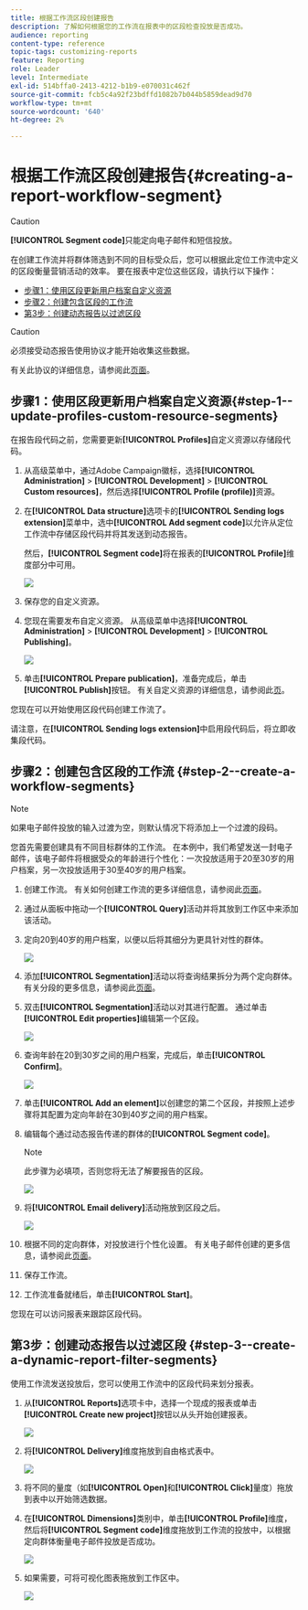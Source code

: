 ```yaml
---
title: 根据工作流区段创建报告
description: 了解如何根据您的工作流在报表中的区段检查投放是否成功。
audience: reporting
content-type: reference
topic-tags: customizing-reports
feature: Reporting
role: Leader
level: Intermediate
exl-id: 514bffa0-2413-4212-b1b9-e070031c462f
source-git-commit: fcb5c4a92f23bdffd1082b7b044b5859dead9d70
workflow-type: tm+mt
source-wordcount: '640'
ht-degree: 2%

---
```


# 根据工作流区段创建报告{#creating-a-report-workflow-segment}

>[!CAUTION]
> **[!UICONTROL Segment code]**&#x200B;只能定向电子邮件和短信投放。

在创建工作流并将群体筛选到不同的目标受众后，您可以根据此定位工作流中定义的区段衡量营销活动的效率。
要在报表中定位这些区段，请执行以下操作：

* [步骤1：使用区段更新用户档案自定义资源](#step-1--update-profiles-custom-resource-segments)
* [步骤2：创建包含区段的工作流](#step-2--create-a-workflow-segments)
* [第3步：创建动态报告以过滤区段](#step-3--create-a-dynamic-report-filter-segments)

>[!CAUTION]
>必须接受动态报告使用协议才能开始收集这些数据。
>
>有关此协议的详细信息，请参阅此[页面](../../reporting/using/about-dynamic-reports.md#dynamic-reporting-usage-agreement)。

## 步骤1：使用区段更新用户档案自定义资源{#step-1--update-profiles-custom-resource-segments}

在报告段代码之前，您需要更新&#x200B;**[!UICONTROL Profiles]**&#x200B;自定义资源以存储段代码。

1. 从高级菜单中，通过Adobe Campaign徽标，选择&#x200B;**[!UICONTROL Administration]** > **[!UICONTROL Development]** > **[!UICONTROL Custom resources]**，然后选择&#x200B;**[!UICONTROL Profile (profile)]**&#x200B;资源。
1. 在&#x200B;**[!UICONTROL Data structure]**&#x200B;选项卡的&#x200B;**[!UICONTROL Sending logs extension]**&#x200B;菜单中，选中&#x200B;**[!UICONTROL Add segment code]**&#x200B;以允许从定位工作流中存储区段代码并将其发送到动态报告。

   然后，**[!UICONTROL Segment code]**&#x200B;将在报表的&#x200B;**[!UICONTROL Profile]**&#x200B;维度部分中可用。

   ![](assets/report_segment_4.png)

1. 保存您的自定义资源。

1. 您现在需要发布自定义资源。
从高级菜单中选择&#x200B;**[!UICONTROL Administration]** > **[!UICONTROL Development]** > **[!UICONTROL Publishing]**。

   ![](assets/custom_profile_7.png)

1. 单击&#x200B;**[!UICONTROL Prepare publication]**，准备完成后，单击&#x200B;**[!UICONTROL Publish]**&#x200B;按钮。 有关自定义资源的详细信息，请参阅此[页](../../developing/using/updating-the-database-structure.md)。

您现在可以开始使用区段代码创建工作流了。

请注意，在&#x200B;**[!UICONTROL Sending logs extension]**&#x200B;中启用段代码后，将立即收集段代码。

## 步骤2：创建包含区段的工作流 {#step-2--create-a-workflow-segments}

>[!NOTE]
>如果电子邮件投放的输入过渡为空，则默认情况下将添加上一个过渡的段码。

您首先需要创建具有不同目标群体的工作流。 在本例中，我们希望发送一封电子邮件，该电子邮件将根据受众的年龄进行个性化：一次投放适用于20至30岁的用户档案，另一次投放适用于30至40岁的用户档案。

1. 创建工作流。 有关如何创建工作流的更多详细信息，请参阅此[页面](../../automating/using/building-a-workflow.md)。

1. 通过从面板中拖动一个&#x200B;**[!UICONTROL Query]**&#x200B;活动并将其放到工作区中来添加该活动。

1. 定向20到40岁的用户档案，以便以后将其细分为更具针对性的群体。

   ![](assets/report_segment_1.png)

1. 添加&#x200B;**[!UICONTROL Segmentation]**&#x200B;活动以将查询结果拆分为两个定向群体。 有关分段的更多信息，请参阅此[页面](../../automating/using/segmentation.md)。

1. 双击&#x200B;**[!UICONTROL Segmentation]**&#x200B;活动以对其进行配置。 通过单击&#x200B;**[!UICONTROL Edit properties]**&#x200B;编辑第一个区段。

   ![](assets/report_segment_7.png)

1. 查询年龄在20到30岁之间的用户档案，完成后，单击&#x200B;**[!UICONTROL Confirm]**。

   ![](assets/report_segment_8.png)

1. 单击&#x200B;**[!UICONTROL Add an element]**&#x200B;以创建您的第二个区段，并按照上述步骤将其配置为定向年龄在30到40岁之间的用户档案。

1. 编辑每个通过动态报告传递的群体的&#x200B;**[!UICONTROL Segment code]**。

   >[!NOTE]
   >此步骤为必填项，否则您将无法了解要报告的区段。

   ![](assets/report_segment_9.png)

1. 将&#x200B;**[!UICONTROL Email delivery]**&#x200B;活动拖放到区段之后。

   ![](assets/report_segment_3.png)

1. 根据不同的定向群体，对投放进行个性化设置。 有关电子邮件创建的更多信息，请参阅此[页面](../../designing/using/designing-content-in-adobe-campaign.md)。

1. 保存工作流。

1. 工作流准备就绪后，单击&#x200B;**[!UICONTROL Start]**。

您现在可以访问报表来跟踪区段代码。

## 第3步：创建动态报告以过滤区段 {#step-3--create-a-dynamic-report-filter-segments}

使用工作流发送投放后，您可以使用工作流中的区段代码来划分报表。

1. 从&#x200B;**[!UICONTROL Reports]**&#x200B;选项卡中，选择一个现成的报表或单击&#x200B;**[!UICONTROL Create new project]**&#x200B;按钮以从头开始创建报表。

   ![](assets/custom_profile_18.png)
1. 将&#x200B;**[!UICONTROL Delivery]**&#x200B;维度拖放到自由格式表中。

   ![](assets/report_segment_5.png)

1. 将不同的量度（如&#x200B;**[!UICONTROL Open]**&#x200B;和&#x200B;**[!UICONTROL Click]**&#x200B;量度）拖放到表中以开始筛选数据。
1. 在&#x200B;**[!UICONTROL Dimensions]**&#x200B;类别中，单击&#x200B;**[!UICONTROL Profile]**&#x200B;维度，然后将&#x200B;**[!UICONTROL Segment code]**&#x200B;维度拖放到工作流的投放中，以根据定向群体衡量电子邮件投放是否成功。

   ![](assets/report_segment_6.png)

1. 如果需要，可将可视化图表拖放到工作区中。

   ![](assets/report_segment_10.png)
